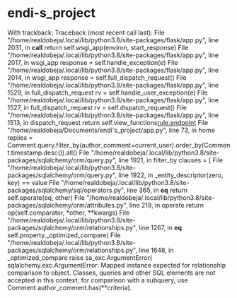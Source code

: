 # endi-s_project
With trackback:
Traceback (most recent call last):
      File "/home/realdobeja/.local/lib/python3.8/site-packages/flask/app.py", line 2031, in __call__
        return self.wsgi_app(environ, start_response)
      File "/home/realdobeja/.local/lib/python3.8/site-packages/flask/app.py", line 2017, in wsgi_app
        response = self.handle_exception(e)
      File "/home/realdobeja/.local/lib/python3.8/site-packages/flask/app.py", line 2014, in wsgi_app
        response = self.full_dispatch_request()
      File "/home/realdobeja/.local/lib/python3.8/site-packages/flask/app.py", line 1529, in full_dispatch_request
        rv = self.handle_user_exception(e)
      File "/home/realdobeja/.local/lib/python3.8/site-packages/flask/app.py", line 1527, in full_dispatch_request
        rv = self.dispatch_request()
      File "/home/realdobeja/.local/lib/python3.8/site-packages/flask/app.py", line 1513, in dispatch_request
        return self.view_functions[rule.endpoint](**req.view_args)
      File "/home/realdobeja/Documents/endi's_project/app.py", line 73, in home
        replies = Comment.query.filter_by(author_comment=current_user).order_by(Comment.timestamp.desc()).all()
      File "/home/realdobeja/.local/lib/python3.8/site-packages/sqlalchemy/orm/query.py", line 1921, in filter_by
        clauses = [
      File "/home/realdobeja/.local/lib/python3.8/site-packages/sqlalchemy/orm/query.py", line 1922, in <listcomp>
        _entity_descriptor(zero, key) == value
      File "/home/realdobeja/.local/lib/python3.8/site-packages/sqlalchemy/sql/operators.py", line 365, in __eq__
        return self.operate(eq, other)
      File "/home/realdobeja/.local/lib/python3.8/site-packages/sqlalchemy/orm/attributes.py", line 219, in operate
        return op(self.comparator, *other, **kwargs)
      File "/home/realdobeja/.local/lib/python3.8/site-packages/sqlalchemy/orm/relationships.py", line 1267, in __eq__
        self.property._optimized_compare(
      File "/home/realdobeja/.local/lib/python3.8/site-packages/sqlalchemy/orm/relationships.py", line 1648, in _optimized_compare
        raise sa_exc.ArgumentError(
    sqlalchemy.exc.ArgumentError: Mapped instance expected for relationship comparison to object.   Classes, queries and other SQL elements are not accepted in this context; for comparison with a subquery, use Comment.author_comment.has(**criteria).
